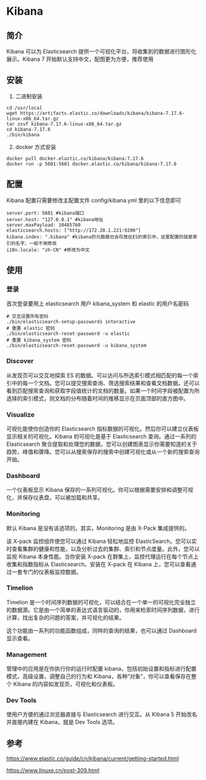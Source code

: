 # Kibana


## 简介

Kibana 可以为 Elasticsearch 提供一个可视化平台，将收集到的数据进行图形化展示。Kibana 7 开始默认支持中文，配图更为方便，推荐使用

## 安装

1. 二进制安装

```Shell
cd /usr/local
wget https://artifacts.elastic.co/downloads/kibana/kibana-7.17.6-linux-x86_64.tar.gz
tar zxvf kibana-7.17.6-linux-x86_64.tar.gz
cd kibana-7.17.6
./bin/kibana
```

2. docker 方式安装

```Shell
docker pull docker.elastic.co/kibana/kibana:7.17.6
docker run -p 5601:5601 docker.elastic.co/kibana/kibana:7.17.6
```

## 配置

Kibana 配置只需要修改主配置文件 config/kibana.yml 里的以下信息即可

```
server.port: 5601 #kibana端口
server.host: "127.0.0.1" #kibana地址
server.maxPayload: 10485760
elasticsearch.hosts: ["http://172.20.1.221:9200"]
kibana.index: ".kibana" #kibana的元数据也会存放在ES的索引中，这里配置的就是索引的名字，一般不用修改
i18n.locale: "zh-CN" #修改为中文
```

## 使用

### 登录

首次登录要用上 elasticsearch 用户 kibana_system 和 elastic 的用户名密码

```Shell
# 交互设置所有密码
./bin/elasticsearch-setup-passwords interactive
# 重置 elastic 密码
./bin/elasticsearch-reset-password -u elastic
# 重置 kibana_system 密码
./bin/elasticsearch-reset-password -u kibana_system
```

### Discover

从发现页可以交互地探索 ES 的数据。可以访问与所选索引模式相匹配的每一个索引中的每一个文档。您可以提交搜索查询、筛选搜索结果和查看文档数据。还可以看到匹配搜索查询和获取字段值统计的文档的数量。如果一个时间字段被配置为所选择的索引模式，则文档的分布随着时间的推移显示在页面顶部的直方图中。

### Visualize

可视化能使你创造你的 Elasticsearch 指标数据的可视化。然后你可以建立仪表板显示相关的可视化。Kibana 的可视化是基于 Elasticsearch 查询。通过一系列的 Elasticsearch 聚合提取和处理您的数据，您可以创建图表显示你需要知道的关于趋势，峰值和骤降。您可以从搜索保存的搜索中创建可视化或从一个新的搜索查询开始。

### Dashboard

一个仪表板显示 Kibana 保存的一系列可视化。你可以根据需要安排和调整可视化，并保存仪表盘，可以被加载和共享。

### Monitoring

默认 Kibana 是没有该选项的。其实，Monitoring 是由 X-Pack 集成提供的。

该 X-pack 监控组件使您可以通过 Kibana 轻松地监控 ElasticSearch。您可以实时查看集群的健康和性能，以及分析过去的集群、索引和节点度量。此外，您可以监视 Kibana 本身性能。当你安装 X-pack 在群集上，监控代理运行在每个节点上收集和指数指标从 Elasticsearch。安装在 X-pack 在 Kibana 上，您可以查看通过一套专门的仪表板监控数据。

### Timelion

Timelion 是一个时间序列数据的可视化，可以结合在一个单一的可视化完全独立的数据源。它是由一个简单的表达式语言驱动的，你用来检索时间序列数据，进行计算，找出复杂的问题的答案，并可视化的结果。

这个功能由一系列的功能函数组成，同样的查询的结果，也可以通过 Dashboard 显示查看。

### Management

管理中的应用是在你执行你的运行时配置 kibana，包括初始设置和指标进行配置模式，高级设置，调整自己的行为和 Kibana，各种“对象”，你可以查看保存在整个 Kibana 的内容如发现页，可视化和仪表板。

### Dev Tools

使用户方便的通过浏览器直接与 Elasticsearch 进行交互。从 Kibana 5 开始改名并直接内建在 Kibana，就是 Dev Tools 选项。

## 参考

https://www.elastic.co/guide/cn/kibana/current/getting-started.html

https://www.linuxe.cn/post-309.html

